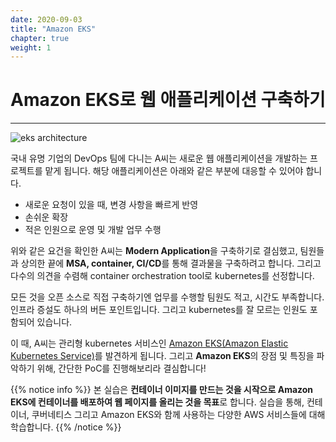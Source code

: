 ```yaml
---
date: 2020-09-03
title: "Amazon EKS"
chapter: true
weight: 1
---
```


# Amazon EKS로 웹 애플리케이션 구축하기
* * *
![eks architecture](/images/k8s_architecture.svg)

국내 유명 기업의 DevOps 팀에 다니는 A씨는 새로운 웹 애플리케이션을 개발하는 프로젝트를 맡게 됩니다.
해당 애플리케이션은 아래와 같은 부분에 대응할 수 있어야 합니다.

* 새로운 요청이 있을 때, 변경 사항을 빠르게 반영
* 손쉬운 확장
* 적은 인원으로 운영 및 개발 업무 수행

위와 같은 요건을 확인한 A씨는 **Modern Application**을 구축하기로 결심했고, 팀원들과 상의한 끝에 **MSA, container, CI/CD**를 통해 결과물을 구축하려고 합니다. 그리고 다수의 의견을 수렴해 container orchestration tool로 kubernetes를 선정합니다. 

모든 것을 오픈 소스로 직접 구축하기엔 업무를 수행할 팀원도 적고, 시간도 부족합니다. 인프라 증설도 하나의 버든 포인트입니다. 그리고 kubernetes를 잘 모르는 인원도 포함되어 있습니다.

이 때, A씨는 관리형 kubernetes 서비스인 [Amazon EKS(Amazon Elastic Kubernetes Service)](https://aws.amazon.com/ko/kubernetes/)를 발견하게 됩니다. 그리고 **Amazon EKS**의 장점 및 특징을 파악하기 위해, 간단한 PoC를 진행해보리라 결심합니다!
 
{{% notice info %}}
본 실습은 **컨테이너 이미지를 만드는 것을 시작으로 Amazon EKS에 컨테이너를 배포하여 웹 페이지를 올리는 것을 목표**로 합니다. 실습을 통해, 컨테이너, 쿠버네티스 그리고 Amazon EKS와 함께 사용하는 다양한 AWS 서비스들에 대해 학습합니다.
{{% /notice %}}
